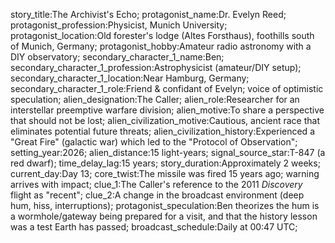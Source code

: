 story_title:The Archivist's Echo;
protagonist_name:Dr. Evelyn Reed;
protagonist_profession:Physicist, Munich University;
protagonist_location:Old forester's lodge (Altes Forsthaus), foothills south of Munich, Germany;
protagonist_hobby:Amateur radio astronomy with a DIY observatory;
secondary_character_1_name:Ben;
secondary_character_1_profession:Astrophysicist (amateur/DIY setup);
secondary_character_1_location:Near Hamburg, Germany;
secondary_character_1_role:Friend & confidant of Evelyn; voice of optimistic speculation;
alien_designation:The Caller;
alien_role:Researcher for an interstellar preemptive warfare division;
alien_motive:To share a perspective that should not be lost;
alien_civilization_motive:Cautious, ancient race that eliminates potential future threats;
alien_civilization_history:Experienced a "Great Fire" (galactic war) which led to the "Protocol of Observation";
setting_year:2026;
alien_distance:15 light-years;
signal_source_star:T-847 (a red dwarf);
time_delay_lag:15 years;
story_duration:Approximately 2 weeks;
current_day:Day 13;
core_twist:The missile was fired 15 years ago; warning arrives with impact;
clue_1:The Caller's reference to the 2011 *Discovery* flight as "recent";
clue_2:A change in the broadcast environment (deep hum, hiss, interruptions);
protagonist_speculation:Ben theorizes the hum is a wormhole/gateway being prepared for a visit, and that the history lesson was a test Earth has passed;
broadcast_schedule:Daily at 00:47 UTC;
